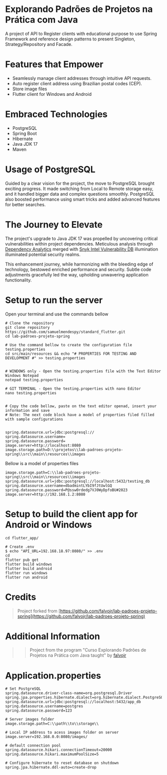 # Explorando Padrões de Projetos na Prática com Java
A project of API to Register clients with educational purpose to use Spring Framework and reference design patterns to present Singleton, Strategy/Repository and Facade.

# Features that Empower
- Seamlessly manage client addresses through intuitive API requests.
- Auto register client address using Brazilian postal codes (CEP).
- Store image files
- Flutter client for Windows and Android

# Embraced Technologies
- PostgreSQL
- Spring Boot
- Hibernate
- Java JDK 17
- Maven

# Usage of PostgreSQL
Guided by a clear vision for the project, the move to PostgreSQL brought exciting progress. It made switching from Local to Remote storage easy, and it handled bigger data and complex questions smoothly. PostgreSQL also boosted performance using smart tricks and added advanced features for better searches.

# The Journey to Elevate
The project's upgrade to Java JDK 17 was propelled by uncovering critical vulnerabilities within project dependencies. Meticulous analysis through [Dependency Analytics](https://marketplace.visualstudio.com/items?itemName=redhat.fabric8-analytics) merged with [Snyk Intel Vulnerability DB](https://snyk.io/product/vulnerability-database/) illumination illuminated potential security realms.

This enhancement journey, while harmonizing with the bleeding edge of technology, bestowed enriched performance and security. Subtle code adjustments gracefully led the way, upholding unwavering application functionality.

# Setup to run the server


Open your terminal and use the commands bellow
```
# Clone the repository
git clone repository https://github.com/samuelmendespy/standard_flutter.git
cd lab-padroes-projeto-spring

# Use the command bellow to create the configuration file testing.properties
cd src/main/resources && echo "# PROPERTIES FOR TESTING AND DEVELOPMENT #" >> testing.properties


# WINDOWS only - Open the testing.properties file with the Text Editor Windows Notepad
notepad testing.properties

# GIT TERMINAL - Open the testing.properties with nano Editor
nano testing.properties


# Copy the code bellow, paste on the text editor openad, insert your information and save
# Note: The next code block have a model of properties filed filled with sample configurations


spring.datasource.url=jdbc:postgresql://
spring.datasource.username=
spring.datasource.password=
image.server=http://localhost:8080
image.storage.path=D:\\projetos\\lab-padroes-projeto-spring\\src\\main\\resources\\images

```
Bellow is a model of properties files
```
image.storage.path=C:\\lab-padroes-projeto-spring\\src\\main\\resources\\images
spring.datasource.url=jdbc:postgresql://localhost:5432/testing_db
spring.datasource.username=dbadmintLYbI9fJtUwlGQ
spring.datasource.password=P@ssw0rdedg7VJ0WyDpfoBU#2023
image.server=http://192.168.1.2:8080
```

# Setup to build the client app for Android or Windows


```
cd flutter_app/

# Create .env 
$ echo "API_URL=192.168.18.97:8080/" >> .env
cd 
flutter pub get
flutter build windows
flutter build android
flutter run windows
flutter run android
```


# Credits
> Project forked from [https://github.com/falvojr/lab-padroes-projeto-spring](https://github.com/falvojr/lab-padroes-projeto-spring)

# Additional Information
>> Project from the program "Curso Explorando Padrões de Projetos na Prática com Java taught" by [falvojr](https://github.com/falvojr)


# Application.properties
```
# Set PostgreSQL
spring.datasource.driver-class-name=org.postgresql.Driver
spring.jpa.properties.hibernate.dialect=org.hibernate.dialect.PostgreSQLDialect
spring.datasource.url=jdbc:postgresql://localhost:5432/app_db
spring.datasource.username=postgres
spring.datasource.password=123

# Server images folder
image.storage.path=C:\\path\\to\\storage\\

# Local IP address to acess images folder on server
image.server=192.168.0.0:8080/images/

# default connection pool
spring.datasource.hikari.connectionTimeout=20000
spring.datasource.hikari.maximumPoolSize=5

# Configure hibernate to reset database on shutdown
spring.jpa.hibernate.ddl-auto=create-drop
```
